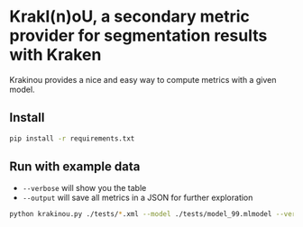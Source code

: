 # KrakI(n)oU, a secondary metric provider for segmentation results with Kraken

Krakinou provides a nice and easy way to compute metrics with a given model.

## Install

```sh
pip install -r requirements.txt
```

## Run with example data

- `--verbose` will show you the table
- `--output` will save all metrics in a JSON for further exploration

```sh
python krakinou.py ./tests/*.xml --model ./tests/model_99.mlmodel --verbose --output results.json
```